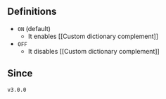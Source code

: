## Definitions

- `ON` (default)
	- It enables [[Custom dictionary complement]]
- `OFF`
	- It disables [[Custom dictionary complement]]

## Since

`v3.0.0`
